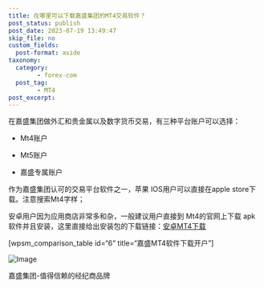 ```yaml
---
title: 在哪里可以下载嘉盛集团的MT4交易软件？
post_status: publish
post_date: 2023-07-19 13:49:47
skip_file: no
custom_fields: 
  post-format: aside
taxonomy:
  category:
        - forex-com
  post_tag:
        - MT4
post_excerpt: 
---
```

在嘉盛集团做外汇和贵金属以及数字货币交易，有三种平台账户可以选择：

* Mt4账户

* Mt5账户

* 嘉盛专属账户

作为嘉盛集团认可的交易平台软件之一，苹果 IOS用户可以直接在apple store下载。注意搜索Mt4字样；

安卓用户因为应用商店非常多和杂，一般建议用户直接到 Mt4的官网上下载 apk软件并且安装，这里直接给出安装包的下载链接：[安卓MT4下载](https://cdn.fendou.la/tuoss/mt4.apk)

[wpsm_comparison_table id=“6” title=“嘉盛MT4软件下载开户”]

![Image](https://cdn.fendou.la/tuoss/forex-go-regester.png)

嘉盛集团-值得信赖的经纪商品牌